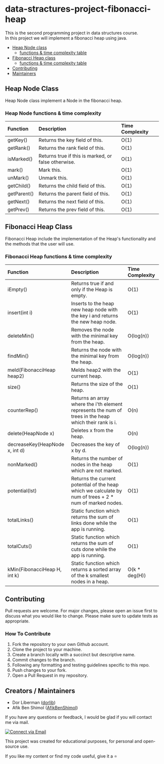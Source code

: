 # data-stractures-project-fibonacci-heap

This is the second programming project in data structures course. </br>
In this project we will implement a fibonacci heap using java. </br>

- [Heap Node class](#Heap-Node-Class)
    - [functions & time complexity table](#Heap-Node-functions-&-time-complexity)
- [Fibonacci Heap class](#Fibonacci-Heap-Class)
    - [functions & time complexity table](#Fibonacci-Heap-functions-&-time-complexity)
- [Contributing](#Contributing)
- [Maintainers](#Creators-/-Maintainers)

## Heap Node Class

Heap Node class implement a Node in the fibonacci heap. 

### Heap Node functions & time complexity

| Function     | Description                                         | Time Complexity | 
|:-------------|:----------------------------------------------------|:----------------|
| getKey()     | Returns the key field of this.                      | O(1)            |
| getRank()    | Returns the rank field of this.                     | O(1)            |
| isMarked()   | Returns true if this is marked, or false otherwise. | O(1)            |
| mark()       | Mark this.                                          | O(1)            |
| unMark()     | Unmark this.                                        | O(1)            |
| getChild()   | Returns the child field of this.                    | O(1)            |
| getParent()  | Returns the parent field of this.                   | O(1)            |
| getNext()    | Returns the next field of this.                     | O(1)            | 
| getPrev()    | Returns the prev field of this.                     | O(1)            |

## Fibonacci Heap Class

Fibonacci Heap include the implementation of the Heap's functionality and the methods that the user will use.
    
### Fibonacci Heap functions & time complexity

| Function                       | Description                                                                                             | Time Complexity | 
|:-------------------------------|:--------------------------------------------------------------------------------------------------------|:----------------|
| iEmpty()                       | Returns true if and only if the Heap is empty.                                                          | O(1)            |
| insert(int i)                  | Inserts to the heap new heap node with the key i and returns the new heap node.                         | O(1)            |
| deleteMin()                    | Removes the node with the minimal key from the heap.                                                    | O(log(n))       |
| findMin()                      | Returns the node with the minimal key from the heap.                                                    | O(log(n))       |
| meld(FibonacciHeap heap2)      | Melds heap2 with the current heap.                                                                      | O(1)            |
| size()                         | Returns the size of the heap.                                                                           | O(1)            |
| counterRep()                   | Returns an array where the i'th element represents the num of trees in the heap which their rank is i.  | O(n)            |
| delete(HeapNode x)             | Deletes x from the heap.                                                                                | O(n)            | 
| decreaseKey(HeapNode x, int d) | Decreases the key of x by d.                                                                            | O(log(n))       |
| nonMarked()                    | Returns the number of nodes in the heap which are not marked.                                           | O(1)            |
| potential(lst)                 | Returns the current potential of the heap which we calculate by num of trees + 2 * num of marked nodes. | O(1)            |
| totalLinks()                   | Static function which returns the sum of links done while the app is running.                           | O(1)            |
| totalCuts()                    | Static function which returns the sum of cuts done while the app is running.                            | O(1)            |
| kMin(FibonacciHeap H, int k)   | Static function which returns a sorted array of the k smallest nodes in a heap.                         | O(k * deg(H))   |

## Contributing

Pull requests are welcome. For major changes, please open an issue first to discuss what you would like to change. Please make sure to update tests as appropriate.

### How To Contribute

1. Fork the repository to your own Github account.
2. Clone the project to your machine.
3. Create a branch locally with a succinct but descriptive name.
4. Commit changes to the branch.
5. Following any formatting and testing guidelines specific to this repo.
6. Push changes to your fork.
7. Open a Pull Request in my repository.

## Creators / Maintainers

- Dor Liberman ([dorlib](https://github.com/dorlib))
- Afik Ben Shimol ([AfikBenShimol](https://github.com/AfikBenShimol))

If you have any questions or feedback, I would be glad if you will contact me via mail.

<p align="left">
  <a href="dorlibrm@gmail.com"> 
    <img alt="Connect via Email" src="https://img.shields.io/badge/Gmail-c14438?style=flat&logo=Gmail&logoColor=white" />
  </a>
</p>

This project was created for educational purposes, for personal and open-source use.

If you like my content or find my code useful, give it a :star:
